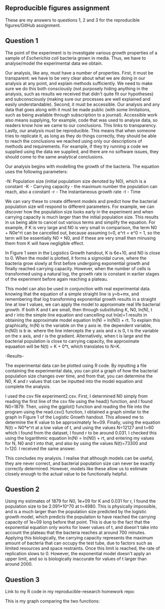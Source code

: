 Reproducible figures assignment
--------------------------------------------------------------------------------------
These are my answers to questions 1, 2 and 3 for the reproducible figures/GitHub assignment.


Question 1
----------
The point of the experiment is to investigate various growth properties of a sample of _Escherichia coli_ bacteria grown in media. Thus, we have to analyse/model the experimental data we obtain.

Our analysis, like any, must have a number of properties. First, it must be transparent: we have to be very clear about what we are doing in our analysis at any point, and explain methods sufficiently. We need to make sure we do this both consciously (not purposely hiding anything in the analysis, such as results we received that didn't quite fit our hypotheses) and subconsciously (making sure our processes are well explained and easily understandable). 
Second, it must be accessible. Our analysis and any data that goes along with it must be made public (with some limitations, such as being available through subscription to a journal). Accessible work also means supplying, for example, code that was used to analyse data, so readers know how we came to our conclusions. This links to transparency. 
Lastly, our analysis must be reproducible. This means that when someone tries to replicate it, as long as they do things correctly, they should be able to reach the conclusions we reached using only our descriptions of methods and requirements. For example, if they try running a code we supplied using the data we supplied, and there are no software issues, they should come to the same analytical conclusions. 


Our analysis begins with modelling the growth of the bacteria. The equation uses the following parameters:

-N: Population size (initial populatiom size denoted by N0), which is a constant
-K - Carrying capacity - the maximum number the population can reach, also a constant
-r - The instantaneous growth rate
-t - Time

We can vary these to create different models and predict how the bacterial population size will respond to different parameters. For example, we can discover how the population size looks early in the experiment and when carrying capacity is much larger than the initial population size. This results in us being able to cancel out various terms and simplify the equation. For example, if K is very large and N0 is very small in comparison, the term N0 + N0e^rt can be cancelled out, because assuming t=0, e^rt = e^0 = 1, so the term will be essentially N0 + N0, and if these are very small then minusing them from K will have negligible effect.

In Figure 1 seen in the Logistics Growth handout, K is 6e+10, and N0 is close to 0. When the model is plotted, it forms a sigmoidal curve, where the bacteria grow slowly at first before undergoing exponential growth and finally reached carrying capacity. However, when the number of cells is transformed using a natural log, the growth rate is constant in earlier stages of the experiment before again reaching a plateau.

This model can also be used in conjunction with real experimental data. knowing that the equation of a simple straight line is y=b+mx, and remembering that log transforming exponential growth results in a straight line at low t values, we can apply the model to approximate real life bacterial growth. If both K and t are small, then through substituting K, N0, ln(N), t and r into the simple line equation and cancelling out ln(e)=1  results in obtaining the approximate model equation ln(N) = ln(N0) + rt. To explain this graphically, ln(N) is the variable on the y axis ie. the dependent variable, ln(N0) is b ie. where the line intercepts the y axis and x is 0, t is the variable on the x axis, and r is the gradient. Alternatively, when t is large and the bacterial population is close to carrying capacity, the approximate equaation will be N(t) = K + 0*t, which translates to N=K. 




-Results-

The experimental data can be plotted using R code. By inputting a file containing the experimental data, you can plot a graph of how the bacterial population size changes over time, and from that, you can determine the N0, K and r values that can be inputted into the model equation and complete the analysis.

I used the csv file experiment2.csv. First, I determined N0 simply from reading the first line of the csv file using the head() function, and I found N0=1879. Then, using the ggplot() function and reading the file into the program using the read.csv() function, I obtained a graph similar to the graph in Figure 1 of the Logistic Growth handout. This allowed me to determine the K value to be approximately 1e+09. Finally, using the equation N(t) = N0*e^rt at a low value of t, and using the values N=12127 and t=60 which I found from the dataset, I found r to be around 0.031. I checked this using the logarithmic equation ln(N) = ln(N0) + rt, and entering my values for N, N0 and t into that, and also by using the values N(t)=73300 and t=120. I received the same answer. 

This concludes my analysis. I realise that although models can be useful, they are never correct, and bacterial population size can never be exactly correctly determined. However, models like these allow us to estimate closely enough to the actual value to be functionally helpful. 



Question 2
----------

Using my estimates of 1879 for N0, 1e+09 for K and 0.031 for r, I found the population size to be 2.091*10^70 at t=4980. This is physically impossible, and is a much larger than the population size predicted by the logistic growth model, which predicts the population to have reached the carrying capacity of 1e+09 long before that point. This is due to the fact that the exponential equation only works for lower values of t, and doesn't take into account the plateau that the bacteria reaches at around 700 minutes. Applying this biologically, the carrying capacity represents the maximum amount of bacteria that can occupy the test tube, due to factors such as limited resources and space restraints. Once this limit is reached, the rate of replication slows to 0. However, the exponential model doesn't apply an upper limit, and so is biologically inaccurate for values of t larger than around 2000. 



Question 3
----------
Link to my R code in my reproducible-research homework repo: 

This is my graph comparing the two functions:





